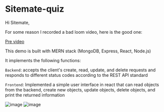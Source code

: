 # Sitemate-quiz

Hi Sitemate,

For some reason I recorded a bad loom video, here is the good one:

[Pre video](https://www.loom.com/share/7de0ead1585e4becb9148f9e4eb165c9?sid=249dc380-58fc-427d-925e-62887fc63fd8)

This demo is built with MERN stack (MongoDB, Express, React, Node.js)

It implements the following functions:

`Backend`: accepts the client's create, read, update, and delete requests and responds to different status codes according to the REST API standard

`Frontend`: Implemented a simple user interface in react that can read objects from the backend, create new objects, update objects, delete objects, and print the returned information

![image](https://github.com/Nilyang404/Sitemate-quiz/assets/63556313/1a2d39c4-5f75-4f2a-98fc-918960f415f0)
![image](https://github.com/Nilyang404/Sitemate-quiz/assets/63556313/4114a121-dbe8-4a9b-8d50-8c4c4cbabf97)


